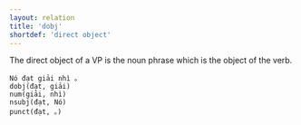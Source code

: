 ```yaml
---
layout: relation
title: 'dobj'
shortdef: 'direct object'
---
```


The direct object of a VP is the noun phrase which is the object of the verb.

<pre><code class="language-sdparse">Nó đạt giải nhì 。
dobj(đạt, giải)
num(giải, nhì)
nsubj(đạt, Nó)
punct(đạt, 。)
</code></pre>

